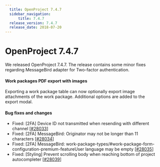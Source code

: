 ```yaml
---
  title: OpenProject 7.4.7
  sidebar_navigation:
      title: 7.4.7
  release_version: 7.4.7
  release_date: 2018-07-20
---
```


# OpenProject 7.4.7

We released OpenProject 7.4.7. The release contains some minor fixes
regarding MessageBird adapter for Two-factor authentication.

#### Work packages PDF export with images

Exporting a work package table can now optionally export image
attachments of the work package. Additional options are added to the
export modal.

#### Bug fixes and changes

  - Fixed: \[2FA\] Device ID not transmitted when resending with
    different channel
    \[[#28033](https://community.openproject.com/wp/28033)\]
  - Fixed: \[2FA\] MessageBird: Originator may not be longer than 11
    characters \[[#28034](https://community.openproject.com/wp/28034)\]
  - Fixed: \[2FA\] MessageBird:
    work-package-types/#work-package-form-configuration-premium-featureUser
    language may be
    empty \[[#28035](https://community.openproject.com/wp/28035)\]
  - Fixed: \[Styling\] Prevent scrolling body when reaching bottom of
    project autocompleter
    \[[#28039](https://community.openproject.com/wp/28039)\]


